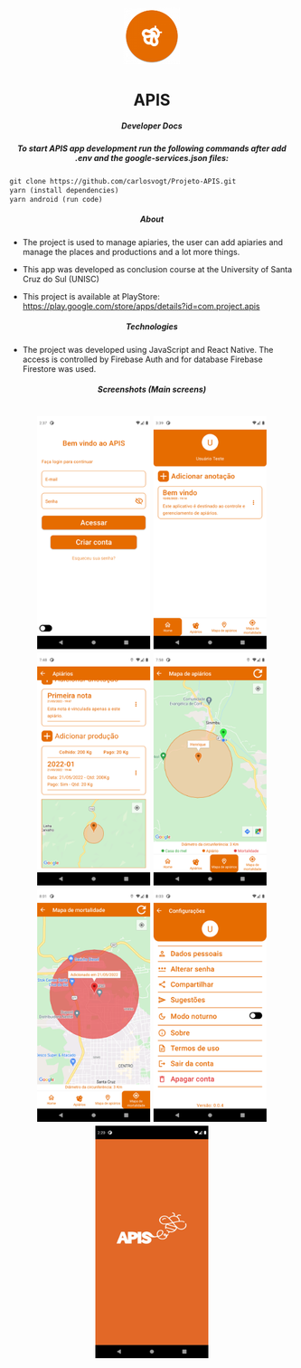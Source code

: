 <h1 align="center">
<img src="src\assets\icon.png" width="100">
</h1>

<h1 align="center">APIS</h1>

<h5 align="center">Developer Docs</h5>

<h5 align="center">To start APIS app development run the following commands after add .env and the google-services.json files:</h5>

    git clone https://github.com/carlosvogt/Projeto-APIS.git
    yarn (install dependencies)
    yarn android (run code)

<h5 align="center">About</h5>

- The project is used to manage apiaries, the user can add apiaries and manage the places and productions and a lot more things.

- This app was developed as conclusion course at the University of Santa Cruz do Sul (UNISC)

- This project is available at PlayStore: https://play.google.com/store/apps/details?id=com.project.apis

<h5 align="center">Technologies</h5>

- The project was developed using JavaScript and React Native. The access is controlled by Firebase Auth and for database Firebase Firestore was used.

<h5 align="center">Screenshots (Main screens)</h5>

<h1 align="center">
<img src="src\assets\Login.png" width="200">
<img src="src\assets\Home.png" width="200">
<img src="src\assets\Apiaries.png" width="200">
<img src="src\assets\ApiariesMap.png" width="200">
<img src="src\assets\MortalityMap.png" width="200">
<img src="src\assets\Configurations.png" width="200">
<img src="src\assets\SplashScreen.png" width="200">
</h1>
